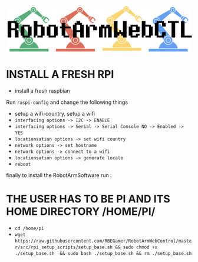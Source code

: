 <img src="logo.png" />











# INSTALL A FRESH RPI
* install a fresh raspbian

Run `raspi-config` and change the following things
* setup a wifi-country, setup a wifi
* `interfacing options -> I2C -> ENABLE`
* `interfacing options -> Serial -> Serial Console NO -> Enabled -> YES`
* `locationsation options -> set wifi country`
* `network options -> set hostname`
* `network options -> connect to a wifi`
* `locationsation options -> generate locale`
* `reboot`



finally to install the RobotArmSoftware run :
# THE USER HAS TO BE PI AND ITS HOME DIRECTORY /HOME/PI/
* `cd /home/pi`
* `wget https://raw.githubusercontent.com/RBEGamer/RobotArmWebControl/master/src/rpi_setup_scripts/setup_base.sh && sudo chmod +x ./setup_base.sh  && sudo bash ./setup_base.sh && rm ./setup_base.sh`
